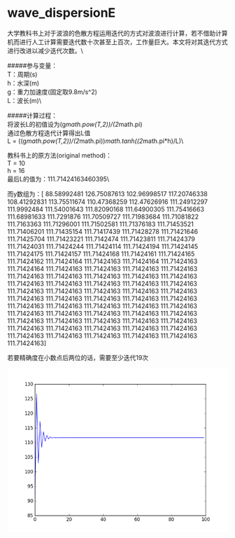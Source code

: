 # wave_dispersionE
大学教科书上对于波浪的色散方程运用迭代的方式对波浪进行计算，若不借助计算机而进行人工计算需要迭代数十次甚至上百次，工作量巨大。本文将对其迭代方式进行改进以减少迭代次数。\

#####参与变量：\
T：周期(s)\
h：水深(m)\
g：重力加速度(固定取9.8m/s^2)\
L：波长(m)\

#####计算过程：\
将波长L的初值设为(g*math.pow(T,2))/(2*math.pi)\
通过色散方程迭代计算得出L值\
L = ((g*math.pow(T,2))/(2*math.pi))*math.tanh((2*math.pi*h)/L)\


教科书上的原方法(original method)： \
T = 10\
h = 16\
最后L的值为：111.71424163460395\

而y数组为：[  88.58992481  126.75087613  102.96998517  117.20746338  108.41292831
  113.75511674  110.47368259  112.47626916  111.24912297  111.9992484
  111.54001643  111.82090168  111.64900305  111.75416663  111.68981633
  111.7291876   111.70509727  111.71983684  111.71081822  111.7163363
  111.71296001  111.71502581  111.71376183  111.71453521  111.71406201
  111.71435154  111.71417439  111.71428278  111.71421646  111.71425704
  111.71423221  111.7142474   111.71423811  111.71424379  111.71424031
  111.71424244  111.71424114  111.71424194  111.71424145  111.71424175
  111.71424157  111.71424168  111.71424161  111.71424165  111.71424162
  111.71424164  111.71424163  111.71424164  111.71424163  111.71424164
  111.71424163  111.71424163  111.71424163  111.71424163  111.71424163
  111.71424163  111.71424163  111.71424163  111.71424163  111.71424163
  111.71424163  111.71424163  111.71424163  111.71424163  111.71424163
  111.71424163  111.71424163  111.71424163  111.71424163  111.71424163
  111.71424163  111.71424163  111.71424163  111.71424163  111.71424163
  111.71424163  111.71424163  111.71424163  111.71424163  111.71424163
  111.71424163  111.71424163  111.71424163  111.71424163  111.71424163
  111.71424163  111.71424163  111.71424163  111.71424163  111.71424163
  111.71424163  111.71424163  111.71424163  111.71424163  111.71424163
  111.71424163  111.71424163  111.71424163  111.71424163  111.71424163]
  
  若要精确度在小数点后两位的话，需要至少迭代19次

![error](https://github.com/classKot/wave_dispersionE/blob/master/original/o_de_fig1.png?raw=true)
